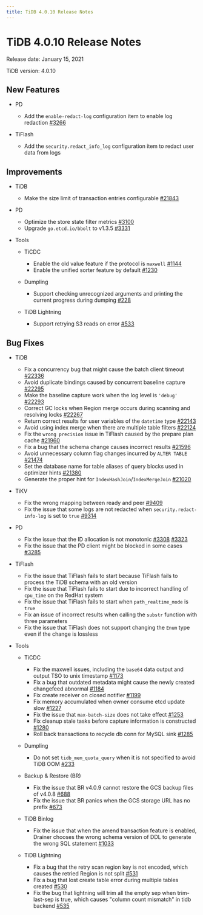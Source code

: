 ```yaml
---
title: TiDB 4.0.10 Release Notes
---
```


# TiDB 4.0.10 Release Notes

Release date: January 15, 2021

TiDB version: 4.0.10

## New Features

+ PD

    - Add the `enable-redact-log` configuration item to enable log redaction [#3266](https://github.com/pingcap/pd/pull/3266)

+ TiFlash

    - Add the `security.redact_info_log` configuration item to redact user data from logs

## Improvements

+ TiDB

    - Make the size limit of transaction entries configurable [#21843](https://github.com/pingcap/tidb/pull/21843)

+ PD

    - Optimize the store state filter metrics [#3100](https://github.com/tikv/pd/pull/3100)
    - Upgrade `go.etcd.io/bbolt` to v1.3.5 [#3331](https://github.com/tikv/pd/pull/3331)

+ Tools

    + TiCDC

        - Enable the old value feature if the protocol is `maxwell` [#1144](https://github.com/pingcap/ticdc/pull/1144)
        - Enable the unified sorter feature by default [#1230](https://github.com/pingcap/ticdc/pull/1230)

    + Dumpling

        - Support checking unrecognized arguments and printing the current progress during dumping [#228](https://github.com/pingcap/dumpling/pull/228)

    + TiDB Lightning

        - Support retrying S3 reads on error [#533](https://github.com/pingcap/tidb-lightning/pull/533)

## Bug Fixes

+ TiDB

    - Fix a concurrency bug that might cause the batch client timeout [#22336](https://github.com/pingcap/tidb/pull/22336)
    - Avoid duplicate bindings caused by concurrent baseline capture [#22295](https://github.com/pingcap/tidb/pull/22295)
    - Make the baseline capture work when the log level is `'debug'` [#22293](https://github.com/pingcap/tidb/pull/22293)
    - Correct GC locks when Region merge occurs during scanning and resolving locks [#22267](https://github.com/pingcap/tidb/pull/22267)
    - Return correct results for user variables of the `datetime` type [#22143](https://github.com/pingcap/tidb/pull/22143)
    - Avoid using index merge when there are multiple table filters [#22124](https://github.com/pingcap/tidb/pull/22124)
    - Fix the `wrong precision` issue in TiFlash caused by the prepare plan cache [#21960](https://github.com/pingcap/tidb/pull/21960)
    - Fix a bug that the schema change causes incorrect results [#21596](https://github.com/pingcap/tidb/pull/21596)
    - Avoid unnecessary column flag changes incurred by `ALTER TABLE` [#21474](https://github.com/pingcap/tidb/pull/21474)
    - Set the database name for table aliases of query blocks used in optimizer hints [#21380](https://github.com/pingcap/tidb/pull/21380)
    - Generate the proper hint for `IndexHashJoin`/`IndexMergeJoin` [#21020](https://github.com/pingcap/tidb/pull/21020)

+ TiKV

    - Fix the wrong mapping between ready and peer [#9409](https://github.com/tikv/tikv/pull/9409)
    - Fix the issue that some logs are not redacted when `security.redact-info-log` is set to `true` [#9314](https://github.com/tikv/tikv/pull/9314)

+ PD

    - Fix the issue that the ID allocation is not monotonic [#3308](https://github.com/tikv/pd/pull/3308) [#3323](https://github.com/tikv/pd/pull/3323)
    - Fix the issue that the PD client might be blocked in some cases [#3285](https://github.com/pingcap/pd/pull/3285)

+ TiFlash

    - Fix the issue that TiFlash fails to start because TiFlash fails to process the TiDB schema with an old version
    - Fix the issue that TiFlash fails to start due to incorrect handling of `cpu_time` on the RedHat system
    - Fix the issue that TiFlash fails to start when `path_realtime_mode` is `true`
    - Fix an issue of incorrect results when calling the `substr` function with three parameters
    - Fix the issue that TiFlash does not support changing the `Enum` type even if the change is lossless

+ Tools

    + TiCDC

        - Fix the maxwell issues, including the `base64` data output and output TSO to unix timestamp [#1173](https://github.com/pingcap/ticdc/pull/1173)
        - Fix a bug that outdated metadata might cause the newly created changefeed abnormal [#1184](https://github.com/pingcap/ticdc/pull/1184)
        - Fix create receiver on closed notifier [#1199](https://github.com/pingcap/ticdc/pull/1199)
        - Fix memory accumulated when owner consume etcd update slow [#1227](https://github.com/pingcap/ticdc/pull/1227)
        - Fix the issue that `max-batch-size` does not take effect [#1253](https://github.com/pingcap/ticdc/pull/1253)
        - Fix cleanup stale tasks before capture information is constructed [#1280](https://github.com/pingcap/ticdc/pull/1280)
        - Roll back transactions to recycle db conn for MySQL sink [#1285](https://github.com/pingcap/ticdc/pull/1285)

    + Dumpling

        - Do not set `tidb_mem_quota_query` when it is not specified to avoid TiDB OOM [#233](https://github.com/pingcap/dumpling/pull/233)

    + Backup & Restore (BR)

        - Fix the issue that BR v4.0.9 cannot restore the GCS backup files of v4.0.8 [#688](https://github.com/pingcap/br/pull/688)
        - Fix the issue that BR panics when the GCS storage URL has no prefix [#673](https://github.com/pingcap/br/pull/673)

    + TiDB Binlog

        - Fix the issue that when the amend transaction feature is enabled, Drainer chooses the wrong schema version of DDL to generate the wrong SQL statement [#1033](https://github.com/pingcap/tidb-binlog/pull/1033)

    + TiDB Lightning

        - Fix a bug that the retry scan region key is not encoded, which causes the retried Region is not split [#531](https://github.com/pingcap/tidb-lightning/pull/531)
        - Fix a bug that lost create table error during multiple tables created [#530](https://github.com/pingcap/tidb-lightning/pull/530)
        - Fix the bug that lightning will trim all the empty sep when trim-last-sep is true, which causes "column count mismatch" in tidb backend [#535](https://github.com/pingcap/tidb-lightning/pull/535)
